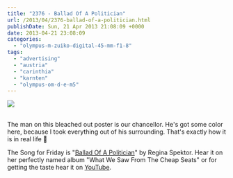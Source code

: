 ```yaml
---
title: "2376 - Ballad Of A Politician"
url: /2013/04/2376-ballad-of-a-politician.html
publishDate: Sun, 21 Apr 2013 21:08:09 +0000
date: 2013-04-21 23:08:09
categories: 
  - "olympus-m-zuiko-digital-45-mm-f1-8"
tags: 
  - "advertising"
  - "austria"
  - "carinthia"
  - "karnten"
  - "olympus-om-d-e-m5"
---
```

<div class="container">
<div class="center"><a target="_blank" href="https://d25zfm9zpd7gm5.cloudfront.net/1200x1200/2013/20130420_130809_lr.jpg"><img src="https://d25zfm9zpd7gm5.cloudfront.net/0600x0600/2013/20130420_130809_lr.jpg" /></a></div>
</div>
<br />

The man on this bleached out poster is our chancellor. He's got some color here, because I took everything out of his surrounding. That's exactly how it is in real life 🙂

 The Song for Friday is "<a href="http://www.lyricsmode.com/lyrics/r/regina_spektor/ballad_of_a_politician.html" target="_blank">Ballad Of A Politician</a>" by Regina Spektor. Hear it on her perfectly named album "What We Saw From The Cheap Seats" or for getting the taste hear it on <a href="http://www.youtube.com/watch?v=JnYDuKSzQpM" target="_blank">YouTube</a>.
